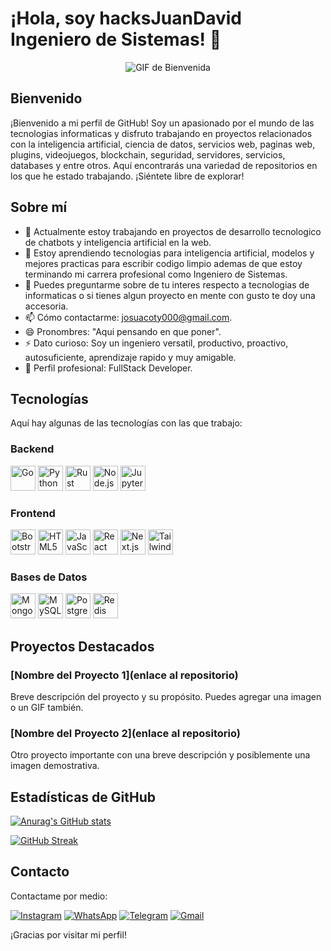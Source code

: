 # ¡Hola, soy hacksJuanDavid Ingeniero de Sistemas! 👋

<p align="center">
  <img src="https://media.giphy.com/media/7uDtQm2jKdS0VGLg46/giphy.gif" alt="GIF de Bienvenida" />
</p>

## Bienvenido

¡Bienvenido a mi perfil de GitHub! Soy un apasionado por el mundo de las tecnologias informaticas y disfruto trabajando en proyectos relacionados con la inteligencia artificial, ciencia de datos, servicios web, paginas web, plugins, videojuegos, blockchain, seguridad, servidores, servicios, databases y entre otros. Aquí encontrarás una variedad de repositorios en los que he estado trabajando. ¡Siéntete libre de explorar!

## Sobre mí

- 🔭 Actualmente estoy trabajando en proyectos de desarrollo tecnologico de chatbots y inteligencia artificial en la web.
- 🌱 Estoy aprendiendo tecnologias para inteligencia artificial, modelos y mejores practicas para escribir codigo limpio ademas de que estoy terminando mi carrera profesional como Ingeniero de Sistemas.
- 💬 Puedes preguntarme sobre de tu interes respecto a tecnologias de informaticas o si tienes algun proyecto en mente con gusto te doy una accesoria.
- 📫 Cómo contactarme: josuacoty000@gmail.com.
- 😄 Pronombres: "Aqui pensando en que poner".
- ⚡ Dato curioso: Soy un ingeniero versatil, productivo, proactivo, autosuficiente, aprendizaje rapido y muy amigable.
- 🍁 Perfil profesional: FullStack Developer.

## Tecnologías

Aquí hay algunas de las tecnologías con las que trabajo:

### Backend

<p align="left">
  <img src="https://cdn.jsdelivr.net/npm/devicon@2.14.0/icons/go/go-original.svg" alt="Go" width="40" />
  <img src="https://cdn.jsdelivr.net/npm/devicon@2.14.0/icons/python/python-original.svg" alt="Python" width="40" />
  <img src="https://cdn.jsdelivr.net/npm/devicon@2.14.0/icons/rust/rust-plain.svg" alt="Rust" width="40" />
  <img src="https://cdn.jsdelivr.net/npm/devicon@2.14.0/icons/nodejs/nodejs-plain.svg" alt="Node.js" width="40" />
  <img src="https://cdn.jsdelivr.net/npm/devicon@2.14.0/icons/jupyter/jupyter-original.svg" alt="Jupyter" width="40" />
</p>

### Frontend

<p align="left">
  <img src="https://cdn.jsdelivr.net/npm/devicon@2.14.0/icons/bootstrap/bootstrap-plain.svg" alt="Bootstrap" width="40" />
  <img src="https://cdn.jsdelivr.net/npm/devicon@2.14.0/icons/html5/html5-original.svg" alt="HTML5" width="40" />
  <img src="https://cdn.jsdelivr.net/npm/devicon@2.14.0/icons/javascript/javascript-original.svg" alt="JavaScript" width="40" />
  <img src="https://cdn.jsdelivr.net/npm/devicon@2.14.0/icons/react/react-original.svg" alt="React" width="40" />
  <img src="https://cdn.jsdelivr.net/npm/devicon@2.14.0/icons/nextjs/nextjs-original.svg" alt="Next.js" width="40" />
  <img src="https://cdn.jsdelivr.net/npm/devicon@2.14.0/icons/tailwindcss/tailwindcss-plain.svg" alt="Tailwind CSS" width="40" />
</p>

### Bases de Datos

<p align="left">
  <img src="https://cdn.jsdelivr.net/npm/devicon@2.14.0/icons/mongodb/mongodb-original.svg" alt="MongoDB" width="40" />
  <img src="https://cdn.jsdelivr.net/npm/devicon@2.14.0/icons/mysql/mysql-original.svg" alt="MySQL" width="40" />
  <img src="https://cdn.jsdelivr.net/npm/devicon@2.14.0/icons/postgresql/postgresql-original.svg" alt="PostgreSQL" width="40" />
  <img src="https://cdn.jsdelivr.net/npm/devicon@2.14.0/icons/redis/redis-original.svg" alt="Redis" width="40" />
</p>

## Proyectos Destacados

### [Nombre del Proyecto 1](enlace al repositorio)
Breve descripción del proyecto y su propósito. Puedes agregar una imagen o un GIF también.

### [Nombre del Proyecto 2](enlace al repositorio)
Otro proyecto importante con una breve descripción y posiblemente una imagen demostrativa.

## Estadísticas de GitHub

[![Anurag's GitHub stats](https://github-readme-stats.vercel.app/api?username=hacksJuanDavid)](https://github.com/anuraghazra/github-readme-stats)

[![GitHub Streak](http://github-readme-streak-stats.herokuapp.com?user=hacksJuanDavid&theme=dark)](https://git.io/streak-stats)

## Contacto

Contactame por medio:
<p align="left">
  <a href="https://www.instagram.com/poca_lith/"><img src="https://img.shields.io/badge/-Instagram-E4405F?style=flat&logo=instagram&logoColor=white" alt="Instagram"></a>
  <a href="URL_WHATSAPP"><img src="https://img.shields.io/badge/-WhatsApp-25D366?style=flat&logo=whatsapp&logoColor=white" alt="WhatsApp"></a>
  <a href="URL_TELEGRAM"><img src="https://img.shields.io/badge/-Telegram-2CA5E0?style=flat&logo=telegram&logoColor=white" alt="Telegram"></a>
  <a href="mailto:TU_CORREO@gmail.com"><img src="https://img.shields.io/badge/-Gmail-D14836?style=flat&logo=gmail&logoColor=white" alt="Gmail"></a>
</p>

¡Gracias por visitar mi perfil!

